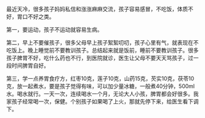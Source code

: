最近天冷，很多孩子妈妈私信和涨涨麻麻交流，孩子容易感冒，不吃饭，体质不好，胃口不好之类。  
  
第一，要运动，孩子不运动就容易生病。  
  
第二，早上不要催孩子，很多父母早上孩子絮絮叨叨，孩子心里有气，就表现在不吃饭上。晚上睡觉前不要教训孩子。总结起来就是饭前，睡前不要教训孩子。很多孩子脾胃不好，吃什么药也不行，到医院就诊，医生让父母不要天天骂孩子，过一段时间脾胃自好。  
  
第三，学一点养胃食疗方，红枣10克，莲子10克，山药15克，芡实10克，茯苓10克，放一起煮水，要是孩子觉得有味，可以加少量冰糖，一般煮40分钟，500ml水。喝水就行。一天一次，连续喝水一个月，无论大人小孩，脾胃都会好很多。我家孩子经常喝一次，保健。个别孩子如果喝了上火，那就先停下来，给医生看下调下。